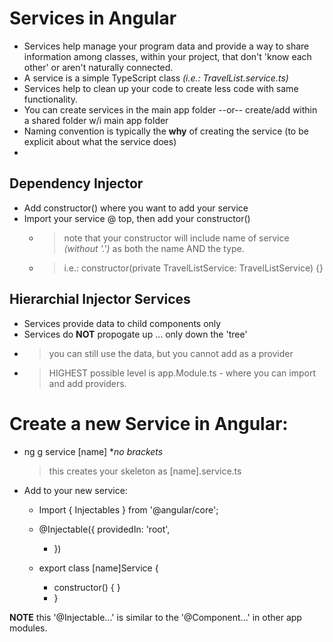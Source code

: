 # Services in Angular

- Services help manage your program data and provide a way to share information among classes, within your project, that don't 'know each other' or aren't naturally connected.
- A service is a simple TypeScript class *(i.e.: TravelList.service.ts)*
- Services help to clean up your code to create less code with same functionality.
- You can create services in the main app folder --or-- create/add within a shared folder w/i main app folder
- Naming convention is typically the **why** of creating the service (to be explicit about what the service does)
- 

## Dependency Injector

- Add constructor() where you want to add your service
- Import your service @ top, then add your constructor()
  - > note that your constructor will include name of service *(without '.')* as both the name AND the type.
  - > i.e.: constructor(private TravelListService: TravelListService) {}


## Hierarchial Injector Services

- Services provide data to child components only
- Services do **NOT** propogate up ... only down the 'tree'
- > you can still use the data, but you cannot add as a provider
- > HIGHEST possible level is app.Module.ts - where you can import and add providers.


# Create a new Service in Angular:

- ng g service [name] **no brackets*
    > this creates your skeleton as [name].service.ts

- Add to your new service:
  - Import { Injectables } from '@angular/core';

  - @Injectable({ providedIn: 'root',
    - }) 
  - export class [name]Service {
      - constructor() { } 
    - }

**NOTE** this '@Injectable...' is similar to the '@Component...' in other app modules.